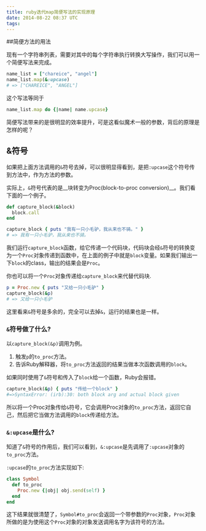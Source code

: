 ```yaml
---
title: ruby迭代map简便写法的实现原理
date: 2014-08-22 08:37 UTC
tags:
---
```

##简便方法的用法

现有一个字符串列表，需要对其中的每个字符串执行转换大写操作，我们可以用一个简便写法来完成。

```ruby
name_list = ["chareice", "angel"]
name_list.map(&:upcase)
# => ["CHAREICE", "ANGEL"]
```
这个写法等同于

```ruby
name_list.map do {|name| name.upcase}
```

简便写法带来的是很明显的效率提升，可是这看似魔术一般的参数，背后的原理是怎样的呢？

## &符号

如果把上面方法调用的`&`符号去掉，可以很明显得看到，是把`:upcase`这个符号传到方法中，作为方法的参数。

实际上，`&`符号代表的是__块转变为Proc(block-to-proc conversion)__。我们看下面的一个例子。

```ruby
def capture_block(&block)
  block.call
end

capture_block { puts "我有一只小毛驴，我从来也不骑。" }
# => 我有一只小毛驴，我从来也不骑。
```

我们运行`capture_block`函数，给它传递一个代码块，代码块会经`&`符号的转换变为一个`Proc`对象传递到函数中，在上面的例子中就是`block`变量。如果我们输出一下`block`的class，输出的结果会是`Proc`。

你也可以将一个`Proc`对象传递给`capture_block`来代替代码块.

```ruby
p = Proc.new { puts "又给一只小毛驴" }
capture_block(&p)
# => 又给一只小毛驴
```

这里看来`&`符号是多余的，完全可以去掉`&`，运行的结果也是一样。

### `&`符号做了什么?

以`capture_block(&p)`调用为例。

1. 触发`p`的`to_proc`方法。
2. 告诉Ruby解释器，将`to_proc`方法返回的结果当做本次函数调用的`block`。

如果同时使用了`&`符号和传入了`block`给一个函数，Ruby会报错。

```ruby
capture_block(&p) { puts "传给一个block" }
#=>SyntaxError: (irb):30: both block arg and actual block given
```

所以将一个Proc对象传给`&`符号，它会调用Proc对象的`to_proc`方法，返回它自己，然后把它当做方法调用的`block`传递给方法。

### `&:upcase`是什么?

知道了`&`符号的作用后，我们可以看到，`&:upcase`是先调用了`:upcase`对象的`to_proc`方法。

`:upcase`的`to_proc`方法实现如下:

```ruby
class Symbol
  def to_proc
    Proc.new {|obj| obj.send(self) }
  end
end
```

这下结果就很清楚了，`Symbol#to_proc`会返回一个带参数的`Proc`对象，`Proc`对象所做的是为使用这个`Proc`对象的对象发送调用名字为该符号的方法。
